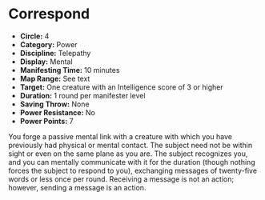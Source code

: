# Correspond

- **Circle:** 4
- **Category:** Power
- **Discipline:** Telepathy
- **Display:** Mental
- **Manifesting Time:** 10 minutes
- **Map Range:** See text
- **Target:** One creature with an Intelligence score of 3 or higher
- **Duration:** 1 round per manifester level
- **Saving Throw:** None
- **Power Resistance:** No
- **Power Points:** 7

You forge a passive mental link with a creature with which you have previously had physical or mental contact. The subject need not be within sight or even on the same plane as you are. The subject recognizes you, and you can mentally communicate with it for the duration (though nothing forces the subject to respond to you), exchanging messages of twenty-five words or less once per round. Receiving a message is not an action; however, sending a message is an action.
